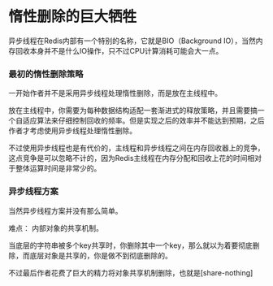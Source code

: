 # 惰性删除的巨大牺牲

  异步线程在Redis内部有一个特别的名称，它就是BIO（Background IO），当然内存回收本身并不是什么IO操作，只不过CPU计算消耗可能会大一点。

### 最初的惰性删除策略

  一开始作者并不是采用异步线程处理惰性删除，而是放在主线程中。

  放在主线程中，你需要为每种数据结构适配一套渐进式的释放策略，并且需要搞一个自适应算法来仔细控制回收的频率。但是实现之后的效率并不能达到预期，之后作者才考虑使用异步线程处理惰性删除。

  不过使用异步线程也是有代价的，主线程和异步线程之间在内存回收器上的竞争，这点竞争是可以忽略不计的，因为Redis主线程在内存分配和回收上花的时间相对于整体运算时间是非常少的。

### 异步线程方案

  当然异步线程方案并没有那么简单。

  难点： 内部对象的共享机制。

  当底层的字符串被多个key共享时，你删除其中一个key，那么就以为着要彻底删除，而底层对象是共享的，你是做不到彻底删除的。

  不过最后作者花费了巨大的精力将对象共享机制删除，也就是[share-nothing]